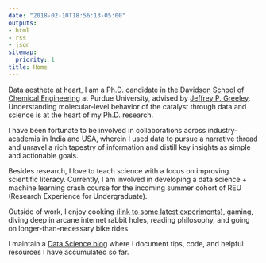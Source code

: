 ```yaml
---
date: "2018-02-10T18:56:13-05:00"
outputs:
- html
- rss
- json
sitemap:
  priority: 1
title: Home
---
```


Data aesthete at heart, I am a Ph.D. candidate in the [Davidson School of Chemical Engineering](https://engineering.purdue.edu/ChE) at Purdue University, advised by [Jeffrey P. Greeley](https://engineering.purdue.edu/ChE/people/ptProfile?resource_id=84163). Understanding molecular-level behavior of the catalyst through data and science is at the heart of my Ph.D. research. 

I have been fortunate to be involved in collaborations across industry-academia in India and USA, wherein I used data to pursue a narrative thread and unravel a rich tapestry of information and distill key insights as simple and actionable goals.

Besides research, I love to teach science with a focus on improving scientific literacy. Currently, I am involved in developing a data science + machine learning crash course for the incoming summer cohort of REU (Research Experience for Undergraduate).

Outside of work, I enjoy cooking [(link to some latest experiments)](https://www.instagram.com/pgg1610/), gaming, diving deep in arcane internet rabbit holes, reading philosophy, and going on longer-than-necessary bike rides. 

I maintain a [Data Science blog](https://pgg1610.github.io/blog_fastpages/) where I document tips, code, and helpful resources I have accumulated so far.